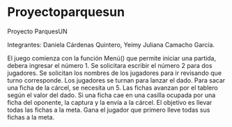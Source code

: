 # Proyectoparquesun
Proyecto ParquesUN

Integrantes: Daniela Cárdenas Quintero, Yeimy Juliana Camacho García.

El juego comienza con la función Menú() que permite iniciar una partida, debera ingresar el número 1.
Se solicitara escribir el número 2 para dos jugadores.
Se solicitan los nombres de los jugadores para ir revisando que turno corresponde.
Los jugadores se turnan para lanzar el dado.
Para sacar una ficha de la cárcel, se necesita un 5.
Las fichas avanzan por el tablero según el valor del dado.
Si una ficha cae en una casilla ocupada por una ficha del oponente, la captura y la envía a la cárcel.
El objetivo es llevar todas las fichas a la meta.
Gana el jugador que primero lleve todas sus fichas a la meta.

